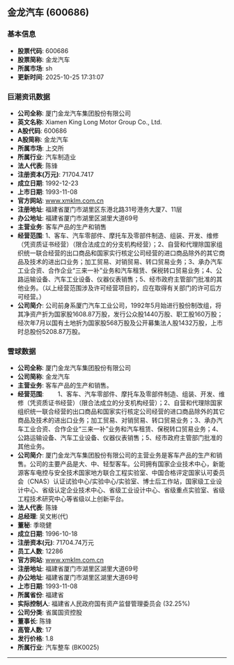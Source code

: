 ## 金龙汽车 (600686)

### 基本信息

- **股票代码**: 600686
- **股票简称**: 金龙汽车
- **所属市场**: sh
- **更新时间**: 2025-10-25 17:31:07

### 巨潮资讯数据

- **公司全称**: 厦门金龙汽车集团股份有限公司
- **英文名称**: Xiamen King Long Motor Group Co., Ltd.
- **A股代码**: 600686
- **A股简称**: 金龙汽车
- **所属市场**: 上交所
- **所属行业**: 汽车制造业
- **法人代表**: 陈锋
- **注册资本(万元)**: 71704.7417
- **成立日期**: 1992-12-23
- **上市日期**: 1993-11-08
- **官方网站**: www.xmklm.com.cn
- **注册地址**: 福建省厦门市湖里区东港北路31号港务大厦7、11层
- **办公地址**: 福建省厦门市湖里区湖里大道69号
- **主营业务**: 客车产品的生产和销售
- **经营范围**: 1、客车、汽车零部件、摩托车及零部件制造、组装、开发、维修（凭资质证书经营）（限合法成立的分支机构经营）；2、自营和代理除国家组织统一联合经营的出口商品和国家实行核定公司经营的进口商品除外的其它商品及技术的进出口业务；加工贸易、对销贸易、转口贸易业务；3、承办汽车工业合资、合作企业“三来一补”业务和汽车租赁、保税转口贸易业务；4、公路运输设备、汽车工业设备、仪器仪表销售；5、经市政府主管部门批准的其他业务。（以上经营范围涉及许可经营项目的，应在取得有关部门的许可后方可经营。）
- **公司简介**: 公司前身系厦门汽车工业公司，1992年5月始进行股份制改组，将其净资产折为国家股1608.87万股，发行公众股1440万股、职工股160万股；经次年7月以国有土地折为国家股568万股及公开募集法人股1432万股，上市时总股份5208.87万股。

### 雪球数据

- **公司全称**: 厦门金龙汽车集团股份有限公司
- **公司简称**: 金龙汽车
- **主营业务**: 客车产品的生产和销售。
- **经营范围**: 　　1、客车、汽车零部件、摩托车及零部件制造、组装、开发、维修（凭资质证书经营）（限合法成立的分支机构经营）；2、自营和代理除国家组织统一联合经营的出口商品和国家实行核定公司经营的进口商品除外的其它商品及技术的进出口业务；加工贸易、对销贸易、转口贸易业务；3、承办汽车工业合资、合作企业“三来一补”业务和汽车租赁、保税转口贸易业务；4、公路运输设备、汽车工业设备、仪器仪表销售；5、经市政府主管部门批准的其他业务。
- **公司简介**: 厦门金龙汽车集团股份有限公司的主营业务是客车产品的生产和销售。公司的主要产品是大、中、轻型客车。公司拥有国家企业技术中心，新能源客车电控与安全技术国家地方联合工程实验室、中国合格评定国家认可委员会（CNAS）认证试验中心/实验中心/实验室、博士后工作站，国家级工业设计中心、省级认定企业技术中心、省级工业设计中心、省级重点实验室、省级工程技术研究中心等省级以上创新平台。
- **法人代表**: 陈锋
- **总经理**: 吴文彬(代)
- **董秘**: 季晓健
- **成立日期**: 1996-10-18
- **注册资本(元)**: 71704.74万元
- **员工人数**: 12286
- **官方网站**: www.xmklm.com.cn
- **注册地址**: 福建省厦门市湖里区湖里大道69号
- **办公地址**: 福建省厦门市湖里区湖里大道69号
- **上市日期**: 1993-11-08
- **所属省份**: 福建省
- **实际控制人**: 福建省人民政府国有资产监督管理委员会 (32.25%)
- **公司分类**: 省属国资控股
- **董事长**: 陈锋
- **高管人数**: 17
- **发行价格**: 1.8
- **所属行业**: 汽车整车 (BK0025)

---